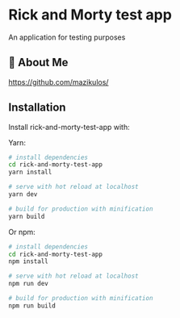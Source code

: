 # Rick and Morty test app

An application for testing purposes

## 🚀 About Me

https://github.com/mazikulos/

## Installation

Install rick-and-morty-test-app with:

Yarn:

```bash
# install dependencies
cd rick-and-morty-test-app
yarn install

# serve with hot reload at localhost
yarn dev

# build for production with minification
yarn build
```

Or npm:

```bash
# install dependencies
cd rick-and-morty-test-app
npm install

# serve with hot reload at localhost
npm run dev

# build for production with minification
npm run build
```
